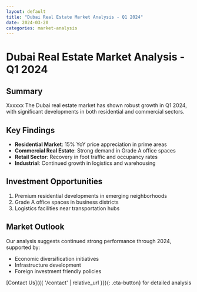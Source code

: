 ```yaml
---
layout: default
title: "Dubai Real Estate Market Analysis - Q1 2024"
date: 2024-03-20
categories: market-analysis
---
```


# Dubai Real Estate Market Analysis - Q1 2024

##   Summary
Xxxxxx
The Dubai real estate market has shown robust growth in Q1 2024, with significant developments in both residential and commercial sectors.

## Key Findings
- **Residential Market**: 15% YoY price appreciation in prime areas
- **Commercial Real Estate**: Strong demand in Grade A office spaces
- **Retail Sector**: Recovery in foot traffic and occupancy rates
- **Industrial**: Continued growth in logistics and warehousing

## Investment Opportunities
1. Premium residential developments in emerging neighborhoods
2. Grade A office spaces in business districts
3. Logistics facilities near transportation hubs

## Market Outlook
Our analysis suggests continued strong performance through 2024, supported by:
- Economic diversification initiatives
- Infrastructure development
- Foreign investment friendly policies

[Contact Us]({{ '/contact' | relative_url }}){: .cta-button} for detailed analysis 